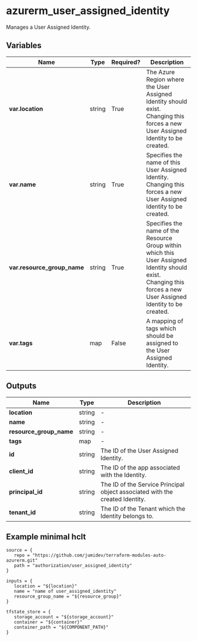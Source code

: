 # azurerm_user_assigned_identity

Manages a User Assigned Identity.

## Variables

| Name | Type | Required? |  Description |
| ---- | ---- | --------- |  ----------- |
| **var.location** | string | True | The Azure Region where the User Assigned Identity should exist. Changing this forces a new User Assigned Identity to be created. | 
| **var.name** | string | True | Specifies the name of this User Assigned Identity. Changing this forces a new User Assigned Identity to be created. | 
| **var.resource_group_name** | string | True | Specifies the name of the Resource Group within which this User Assigned Identity should exist. Changing this forces a new User Assigned Identity to be created. | 
| **var.tags** | map | False | A mapping of tags which should be assigned to the User Assigned Identity. | 



## Outputs

| Name | Type | Description |
| ---- | ---- | --------- | 
| **location** | string  | - | 
| **name** | string  | - | 
| **resource_group_name** | string  | - | 
| **tags** | map  | - | 
| **id** | string  | The ID of the User Assigned Identity. | 
| **client_id** | string  | The ID of the app associated with the Identity. | 
| **principal_id** | string  | The ID of the Service Principal object associated with the created Identity. | 
| **tenant_id** | string  | The ID of the Tenant which the Identity belongs to. | 

## Example minimal hclt

```hcl
source = {
   repo = "https://github.com/jumidev/terraform-modules-auto-azurerm.git" 
   path = "authorization/user_assigned_identity" 
}

inputs = {
   location = "${location}" 
   name = "name of user_assigned_identity" 
   resource_group_name = "${resource_group}" 
}

tfstate_store = {
   storage_account = "${storage_account}" 
   container = "${container}" 
   container_path = "${COMPONENT_PATH}" 
}


```
